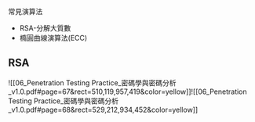 常見演算法
- RSA-分解大質數
- 橢圓曲線演算法(ECC)


## RSA
![[06_Penetration Testing Practice_密碼學與密碼分析_v1.0.pdf#page=67&rect=510,119,957,419&color=yellow]]![[06_Penetration Testing Practice_密碼學與密碼分析_v1.0.pdf#page=68&rect=529,212,934,452&color=yellow]]